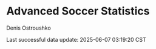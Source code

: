 # Advanced Soccer Statistics
Denis Ostroushko

<!-- gfm -->

Last successful data update: 2025-06-07 03:19:20 CST
